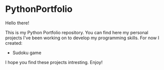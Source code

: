 # PythonPortfolio

Hello there!

This is my Python Portfolio repository. You can find here my personal projects I've been working on to develop my programming skills. For now I created:

* Sudoku game

I hope you find these projects intresting. Enjoy!
